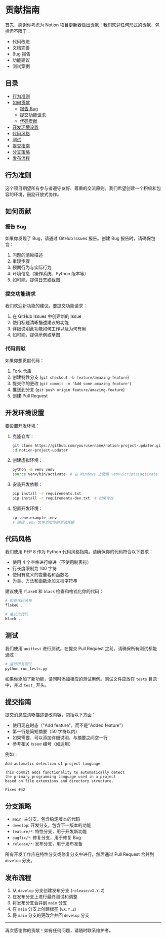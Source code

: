 # 贡献指南

首先，感谢你考虑为 Notion 项目更新器做出贡献！我们欢迎任何形式的贡献，包括但不限于：

- 代码改进
- 文档完善
- Bug 报告
- 功能建议
- 测试案例

## 目录

- [行为准则](#行为准则)
- [如何贡献](#如何贡献)
  - [报告 Bug](#报告-bug)
  - [提交功能请求](#提交功能请求)
  - [代码贡献](#代码贡献)
- [开发环境设置](#开发环境设置)
- [代码风格](#代码风格)
- [测试](#测试)
- [提交指南](#提交指南)
- [分支策略](#分支策略)
- [发布流程](#发布流程)

## 行为准则

这个项目期望所有参与者遵守友好、尊重的交流原则。我们希望创建一个积极和包容的环境，鼓励开放式协作。

## 如何贡献

### 报告 Bug

如果你发现了 Bug，请通过 GitHub Issues 报告。创建 Bug 报告时，请确保包含：

1. 问题的清晰描述
2. 重现步骤
3. 预期行为与实际行为
4. 环境信息（操作系统、Python 版本等）
5. 如可能，提供日志或截图

### 提交功能请求

我们欢迎新功能的建议。要提交功能请求：

1. 在 GitHub Issues 中创建新的 Issue
2. 使用标题清晰描述建议的功能
3. 详细说明此功能如何工作以及为何有用
4. 如可能，提供示例或草图

### 代码贡献

如果你想贡献代码：

1. Fork 仓库
2. 创建特性分支 (`git checkout -b feature/amazing-feature`)
3. 提交你的更改 (`git commit -m 'Add some amazing feature'`)
4. 推送到分支 (`git push origin feature/amazing-feature`)
5. 创建 Pull Request

## 开发环境设置

要设置开发环境：

1. 克隆仓库：
   ```bash
   git clone https://github.com/yourusername/notion-project-updater.git
   cd notion-project-updater
   ```

2. 创建虚拟环境：
   ```bash
   python -m venv venv
   source venv/bin/activate  # 在 Windows 上使用 venv\Scripts\activate
   ```

3. 安装开发依赖：
   ```bash
   pip install -r requirements.txt
   pip install -r requirements-dev.txt  # 如果存在
   ```

4. 配置开发环境：
   ```bash
   cp .env.example .env
   # 编辑 .env 文件添加你的测试凭据
   ```

## 代码风格

我们使用 PEP 8 作为 Python 代码风格指南。请确保你的代码符合以下要求：

- 使用 4 个空格进行缩进（不使用制表符）
- 行长度限制为 100 字符
- 使用有意义的变量名和函数名
- 为类、方法和函数添加文档字符串

建议使用 `flake8` 和 `black` 检查和格式化你的代码：

```bash
# 检查代码风格
flake8 .

# 格式化代码
black .
```

## 测试

我们使用 `unittest` 进行测试。在提交 Pull Request 之前，请确保所有测试都能通过：

```bash
# 运行所有测试
python run_tests.py
```

如果你添加了新功能，请同时添加相应的测试用例。测试文件应放在 `tests` 目录中，并以 `test_` 开头。

## 提交指南

提交消息应清晰描述更改内容，包括以下方面：

- 使用现在时态（"Add feature"，而不是"Added feature"）
- 第一行是简短摘要（50 字符以内）
- 如果需要，可以添加详细说明，与摘要之间空一行
- 参考相关 issue 编号（如适用）

例如：

```
Add automatic detection of project language

This commit adds functionality to automatically detect
the primary programming language used in a project
based on file extensions and directory structure.

Fixes #42
```

## 分支策略

- `main`: 主分支，包含稳定版本的代码
- `develop`: 开发分支，包含下一版本的功能
- `feature/*`: 特性分支，用于开发新功能
- `bugfix/*`: 修复分支，用于修复 Bug
- `release/*`: 发布分支，用于发布准备

所有开发工作应在特性分支或修复分支中进行，然后通过 Pull Request 合并到 `develop` 分支。

## 发布流程

1. 从 `develop` 分支创建发布分支 (`release/vX.Y.Z`)
2. 在发布分支上进行最终测试和调整
3. 将发布分支合并到 `main` 分支
4. 在 `main` 分支上创建标签 (`vX.Y.Z`)
5. 将 `main` 分支的更改合并回 `develop` 分支

---

再次感谢你的贡献！如有任何问题，请随时联系维护者。
